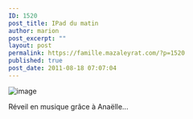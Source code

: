 ```yaml
---
ID: 1520
post_title: IPad du matin
author: marion
post_excerpt: ""
layout: post
permalink: https://famille.mazaleyrat.com/?p=1520
published: true
post_date: 2011-08-18 07:07:04
---
```

<img style="display:block;margin-right:auto;margin-left:auto;" alt="image" src="http://famille.mazaleyrat.com/wp-content/uploads/2011/08/wpid-IMAG0660.jpg" />

<p>Réveil en musique grâce à Anaëlle...</p>